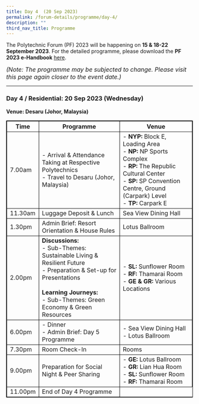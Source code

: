 ```yaml
---
title: Day 4  (20 Sep 2023)
permalink: /forum-details/programme/day-4/
description: ""
third_nav_title: Programme
---
```

The Polytechnic Forum (PF) 2023 will be happening on **15 &amp; 18-22 September 2023**. For the detailed programme, please download the&nbsp;**PF 2023 e-Handbook** [here](/files/polytechnic%20forum%202023%20-%20e-handbook.pdf).

<font size="-0.5"><i>(Note: The programme may be subjected to change. Please visit this page again closer to the event date.)</i></font>
<hr>

### **Day 4 / Residential: 20 Sep 2023 (Wednesday)**
<b>Venue: Desaru (Johor, Malaysia)</b>

<style>
table, th, td {
  border:1px solid black;
}
</style>

<table style="width:100%">
  <tbody><tr>
    <th>Time</th>
    <th>Programme</th>
		<th>Venue</th>
  </tr>
  <tr>
    <td>7.00am</td>
    <td>- Arrival &amp; Attendance Taking at Respective Polytechnics<br>- Travel to Desaru (Johor, Malaysia)</td>
		<td>- <b>NYP:</b> Block E, Loading Area<br>- <b>NP:</b> NP Sports Complex<br>- <b>RP:</b> The Republic Cultural Center<br>- <b>SP:</b> SP Convention Centre,
Ground (Carpark) Level<br>- <b>TP:</b> Carpark E</td>
  </tr>
		<tr>
    <td>11.30am</td>
		<td>Luggage Deposit &amp; Lunch</td>
			<td>Sea View Dining Hall</td>
  </tr>
		<tr>
		<td>1.30pm</td>
    <td>Admin Brief: Resort Orientation &amp; House Rules</td>
			<td>Lotus Ballroom</td>
			</tr>
		<tr>
		<td>2.00pm</td>
		<td><b>Discussions:</b><br>- Sub-Themes: Sustainable Living &amp; Resilient Future<br>- Preparation &amp; Set-up for Presentations<br><br><b>Learning Journeys:</b><br>- Sub-Themes: Green Economy &amp; Green Resources</td>
			<td>- <b>SL:</b> Sunflower Room<br>- <b>RF:</b> Thamarai Room<br>- <b>GE &amp; GR:</b> Various Locations</td>
  </tr>
		<tr>
			<td>6.00pm</td>
			<td>- Dinner<br>- Admin Brief: Day 5 Programme</td>
			<td>- Sea View Dining Hall<br>- Lotus Ballroom</td>
  </tr>
		<tr>
			<td>7.30pm</td>
    <td>Room Check-In</td>
			    <td>Rooms</td>
  </tr>
  <tr>
		<td>9.00pm</td>
    <td>Preparation for Social Night &amp; Peer Sharing</td>
		<td>- <b>GE:</b> Lotus Ballroom<br>- <b>GR:</b> Lian Hua Room<br>- <b>SL:</b> Sunflower Room<br>- <b>RF:</b> Thamarai Room</td>
  </tr>
  <tr>
				<td>11.00pm</td>
    <td>End of Day 4 Programme</td>
</tr></tbody></table>